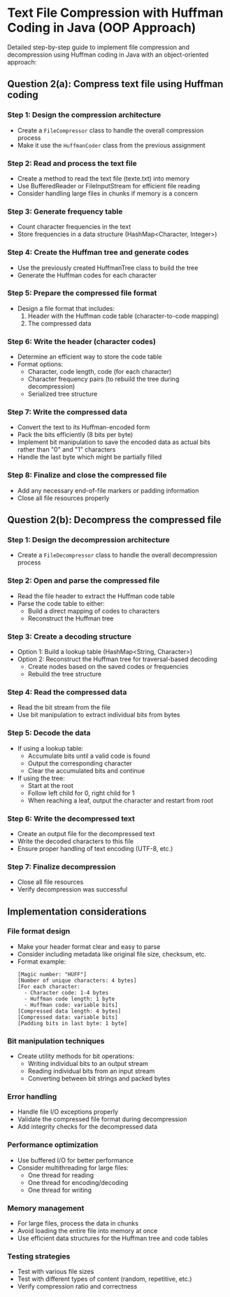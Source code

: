 # Text File Compression with Huffman Coding in Java (OOP Approach)

Detailed step-by-step guide to implement file compression and decompression using Huffman coding in Java with an object-oriented approach:

## Question 2(a): Compress text file using Huffman coding

### Step 1: Design the compression architecture
- Create a `FileCompressor` class to handle the overall compression process
- Make it use the `HuffmanCoder` class from the previous assignment

### Step 2: Read and process the text file
- Create a method to read the text file (texte.txt) into memory
- Use BufferedReader or FileInputStream for efficient file reading
- Consider handling large files in chunks if memory is a concern

### Step 3: Generate frequency table
- Count character frequencies in the text
- Store frequencies in a data structure (HashMap<Character, Integer>)

### Step 4: Create the Huffman tree and generate codes
- Use the previously created HuffmanTree class to build the tree
- Generate the Huffman codes for each character

### Step 5: Prepare the compressed file format
- Design a file format that includes:
  1. Header with the Huffman code table (character-to-code mapping)
  2. The compressed data

### Step 6: Write the header (character codes)
- Determine an efficient way to store the code table
- Format options:
  - Character, code length, code (for each character)
  - Character frequency pairs (to rebuild the tree during decompression)
  - Serialized tree structure

### Step 7: Write the compressed data
- Convert the text to its Huffman-encoded form
- Pack the bits efficiently (8 bits per byte)
- Implement bit manipulation to save the encoded data as actual bits rather than "0" and "1" characters
- Handle the last byte which might be partially filled

### Step 8: Finalize and close the compressed file
- Add any necessary end-of-file markers or padding information
- Close all file resources properly

## Question 2(b): Decompress the compressed file

### Step 1: Design the decompression architecture
- Create a `FileDecompressor` class to handle the overall decompression process

### Step 2: Open and parse the compressed file
- Read the file header to extract the Huffman code table
- Parse the code table to either:
  - Build a direct mapping of codes to characters
  - Reconstruct the Huffman tree

### Step 3: Create a decoding structure
- Option 1: Build a lookup table (HashMap<String, Character>)
- Option 2: Reconstruct the Huffman tree for traversal-based decoding
  - Create nodes based on the saved codes or frequencies
  - Rebuild the tree structure

### Step 4: Read the compressed data
- Read the bit stream from the file
- Use bit manipulation to extract individual bits from bytes

### Step 5: Decode the data
- If using a lookup table:
  - Accumulate bits until a valid code is found
  - Output the corresponding character
  - Clear the accumulated bits and continue
- If using the tree:
  - Start at the root
  - Follow left child for 0, right child for 1
  - When reaching a leaf, output the character and restart from root

### Step 6: Write the decompressed text
- Create an output file for the decompressed text
- Write the decoded characters to this file
- Ensure proper handling of text encoding (UTF-8, etc.)

### Step 7: Finalize decompression
- Close all file resources
- Verify decompression was successful

## Implementation considerations

### File format design
- Make your header format clear and easy to parse
- Consider including metadata like original file size, checksum, etc.
- Format example:
  ```
  [Magic number: "HUFF"]
  [Number of unique characters: 4 bytes]
  [For each character:
    - Character code: 1-4 bytes
    - Huffman code length: 1 byte
    - Huffman code: variable bits]
  [Compressed data length: 4 bytes]
  [Compressed data: variable bits]
  [Padding bits in last byte: 1 byte]
  ```

### Bit manipulation techniques
- Create utility methods for bit operations:
  - Writing individual bits to an output stream
  - Reading individual bits from an input stream
  - Converting between bit strings and packed bytes

### Error handling
- Handle file I/O exceptions properly
- Validate the compressed file format during decompression
- Add integrity checks for the decompressed data

### Performance optimization
- Use buffered I/O for better performance
- Consider multithreading for large files:
  - One thread for reading
  - One thread for encoding/decoding
  - One thread for writing

### Memory management
- For large files, process the data in chunks
- Avoid loading the entire file into memory at once
- Use efficient data structures for the Huffman tree and code tables

### Testing strategies
- Test with various file sizes
- Test with different types of content (random, repetitive, etc.)
- Verify compression ratio and correctness